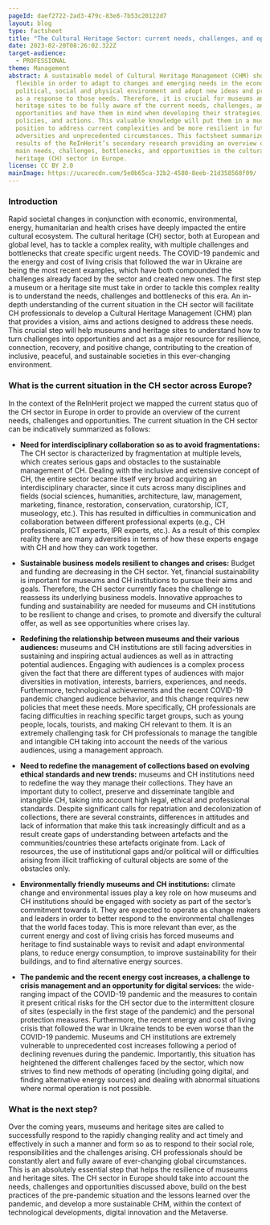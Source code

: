 ```yaml
---
pageId: daef2722-2ad3-479c-83e8-7b53c20122d7
layout: blog
type: factsheet
title: "The Cultural Heritage Sector: current needs, challenges, and opportunities "
date: 2023-02-20T08:26:02.322Z
target-audience:
  - PROFESSIONAL
theme: Management
abstract: A sustainable model of Cultural Heritage Management (CHM) should be
  flexible in order to adapt to changes and emerging needs in the economic,
  political, social and physical environment and adopt new ideas and practices
  as a response to those needs. Therefore, it is crucial for museums and
  heritage sites to be fully aware of the current needs, challenges, and
  opportunities and have them in mind when developing their strategies,
  policies, and actions. This valuable knowledge will put them in a much better
  position to address current complexities and be more resilient in future
  adversities and unprecedented circumstances. This factsheet summarizes the
  results of the ReInHerit’s secondary research providing an overview of the
  main needs, challenges, bottlenecks, and opportunities in the cultural
  heritage (CH) sector in Europe.
license: CC BY 2.0
mainImage: https://ucarecdn.com/5e0b65ca-32b2-4580-8eeb-21d358568f09/
---
```

### Introduction

Rapid societal changes in conjunction with economic, environmental, energy, humanitarian and health crises have deeply impacted the entire cultural ecosystem. The cultural heritage (CH) sector, both at European and global level, has to tackle a complex reality, with multiple challenges and bottlenecks that create specific urgent needs. The COVID-19 pandemic and the energy and cost of living crisis that followed the war in Ukraine are being the most recent examples, which have both compounded the challenges already faced by the sector and created new ones. The first step a museum or a heritage site must take in order to tackle this complex reality is to understand the needs, challenges and bottlenecks of this era. An in-depth understanding of the current situation in the CH sector will facilitate CH professionals to develop a Cultural Heritage Management (CHM) plan that provides a vision, aims and actions designed to address these needs. This crucial step will help museums and heritage sites to understand how to turn challenges into opportunities and act as a major resource for resilience, connection, recovery, and positive change, contributing to the creation of inclusive, peaceful, and sustainable societies in this ever-changing environment.

### What is the current situation in the CH sector across Europe?

In the context of the ReInHerit project we mapped the current status quo of the CH sector in Europe in order to provide an overview of the current needs, challenges and opportunities. The current situation in the CH sector can be indicatively summarized as follows:
* **Need for interdisciplinary collaboration so as to avoid fragmentations:** The CH sector is characterized by fragmentation at multiple levels, which creates serious gaps and obstacles to the sustainable management of CH. Dealing with the inclusive and extensive concept of CH, the entire sector became itself very broad acquiring an interdisciplinary character, since it cuts across many disciplines and fields (social sciences, humanities, architecture, law, management, marketing, finance, restoration, conservation, curatorship, ICT, museology, etc.). This has resulted in difficulties in communication and collaboration between different professional experts (e.g., CH professionals, ICT experts, IPR experts, etc.). As a result of this complex reality there are many adversities in terms of how these experts engage with CH and how they can work together. 

* **Sustainable business models resilient to changes and crises:** Budget and funding are decreasing in the CH sector. Yet, financial sustainability is important for museums and CH institutions to pursue their aims and goals. Therefore, the CH sector currently faces the challenge to reassess its underlying business models. Innovative approaches to funding and sustainability are needed for museums and CH institutions to be resilient to change and crises, to promote and diversify the cultural offer, as well as see opportunities where crises lay.

* **Redefining the relationship between museums and their various audiences:** museums and CH institutions are still facing adversities in sustaining and inspiring actual audiences as well as in attracting potential audiences. Engaging with audiences is a complex process given the fact that there are different types of audiences with major diversities in motivation, interests, barriers, experiences, and needs. Furthermore, technological achievements and the recent COVID-19 pandemic changed audience behavior, and this change requires new policies that meet these needs. More specifically, CH professionals are facing difficulties in reaching specific target groups, such as young people, locals, tourists, and making CH relevant to them. It is an extremely challenging task for CH professionals to manage the tangible and intangible CH taking into account the needs of the various audiences, using a management approach.

* **Need to redefine the management of collections based on evolving ethical standards and new trends:** museums and CH institutions need to redefine the way they manage their collections. They have an important duty to collect, preserve and disseminate tangible and intangible CH, taking into account high legal, ethical and professional standards. Despite significant calls for repatriation and decolonization of collections, there are several constraints, differences in attitudes and lack of information that make this task increasingly difficult and as a result create gaps of understanding between artefacts and the communities/countries these artefacts originate from. Lack of resources, the use of institutional gaps and/or political will or difficulties arising from illicit trafficking of cultural objects are some of the obstacles only.

* **Environmentally friendly museums and CH institutions:** climate change and environmental issues play a key role on how museums and CH institutions should be engaged with society as part of the sector’s commitment towards it. They are expected to operate as change makers and leaders in order to better respond to the environmental challenges that the world faces today. This is more relevant than ever, as the current energy and cost of living crisis has forced museums and heritage to find sustainable ways to revisit and adapt environmental plans, to reduce energy consumption, to improve sustainability for their buildings, and to find alternative energy sources.

* **The pandemic and the recent energy cost increases, a challenge to crisis management and an opportunity for digital services:** the wide-ranging impact of the COVID-19 pandemic and the measures to contain it present critical risks for the CH sector due to the intermittent closure of sites (especially in the first stage of the pandemic) and the personal protection measures. Furthermore, the recent energy and cost of living crisis that followed the war in Ukraine tends to be even worse than the COVID-19 pandemic. Museums and CH institutions are extremely vulnerable to unprecedented cost increases following a period of declining revenues during the pandemic. Importantly, this situation has heightened the different challenges faced by the sector, which now strives to find new methods of operating (including going digital, and finding alternative energy sources) and dealing with abnormal situations where normal operation is not possible. 

### What is the next step?

Over the coming years, museums and heritage sites are called to successfully respond to the rapidly changing reality and act timely and effectively in such a manner and form so as to respond to their social role, responsibilities and the challenges arising. CH professionals should be constantly alert and fully aware of ever-changing global circumstances. This is an absolutely essential step that helps the resilience of museums and heritage sites. The CH sector in Europe should take into account the needs, challenges and opportunities discussed above, build on the best practices of the pre-pandemic situation and the lessons learned over the pandemic, and develop a more sustainable CHM, within the context of technological developments, digital innovation and the Metaverse. 
